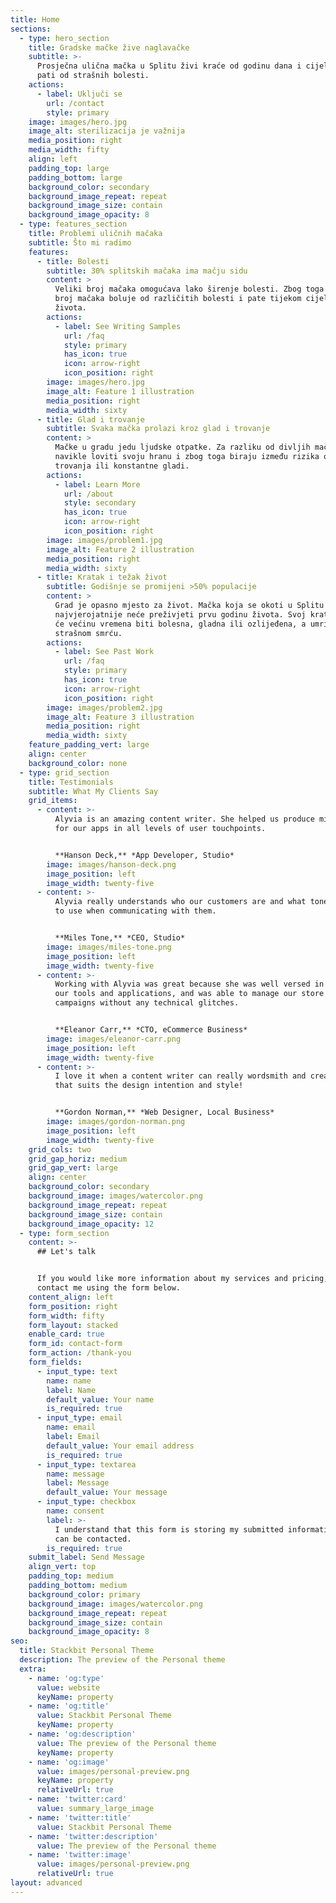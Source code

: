 ```yaml
---
title: Home
sections:
  - type: hero_section
    title: Gradske mačke žive naglavačke
    subtitle: >-
      Prosječna ulična mačka u Splitu živi kraće od godinu dana i cijeli život
      pati od strašnih bolesti.
    actions:
      - label: Uključi se
        url: /contact
        style: primary
    image: images/hero.jpg
    image_alt: sterilizacija je važnija
    media_position: right
    media_width: fifty
    align: left
    padding_top: large
    padding_bottom: large
    background_color: secondary
    background_image_repeat: repeat
    background_image_size: contain
    background_image_opacity: 8
  - type: features_section
    title: Problemi uličnih mačaka
    subtitle: Što mi radimo
    features:
      - title: Bolesti
        subtitle: 30% splitskih mačaka ima mačju sidu
        content: >
          Veliki broj mačaka omogućava lako širenje bolesti. Zbog toga velik
          broj mačaka boluje od različitih bolesti i pate tijekom cijelog svog
          života.
        actions:
          - label: See Writing Samples
            url: /faq
            style: primary
            has_icon: true
            icon: arrow-right
            icon_position: right
        image: images/hero.jpg
        image_alt: Feature 1 illustration
        media_position: right
        media_width: sixty
      - title: Glad i trovanje
        subtitle: Svaka mačka prolazi kroz glad i trovanje
        content: >
          Mačke u gradu jedu ljudske otpatke. Za razliku od divljih mačaka, nisu
          navikle loviti svoju hranu i zbog toga biraju između rizika od
          trovanja ili konstantne gladi.
        actions:
          - label: Learn More
            url: /about
            style: secondary
            has_icon: true
            icon: arrow-right
            icon_position: right
        image: images/problem1.jpg
        image_alt: Feature 2 illustration
        media_position: right
        media_width: sixty
      - title: Kratak i težak život
        subtitle: Godišnje se promijeni >50% populacije
        content: >
          Grad je opasno mjesto za život. Mačka koja se okoti u Splitu
          najvjerojatnije neće preživjeti prvu godinu života. Svoj kratki život
          će većinu vremena biti bolesna, gladna ili ozlijeđena, a umrijet će
          strašnom smrću.
        actions:
          - label: See Past Work
            url: /faq
            style: primary
            has_icon: true
            icon: arrow-right
            icon_position: right
        image: images/problem2.jpg
        image_alt: Feature 3 illustration
        media_position: right
        media_width: sixty
    feature_padding_vert: large
    align: center
    background_color: none
  - type: grid_section
    title: Testimonials
    subtitle: What My Clients Say
    grid_items:
      - content: >-
          Alyvia is an amazing content writer. She helped us produce microcopy
          for our apps in all levels of user touchpoints.


          **Hanson Deck,** *App Developer, Studio*
        image: images/hanson-deck.png
        image_position: left
        image_width: twenty-five
      - content: >-
          Alyvia really understands who our customers are and what tone of voice
          to use when communicating with them.


          **Miles Tone,** *CEO, Studio*
        image: images/miles-tone.png
        image_position: left
        image_width: twenty-five
      - content: >-
          Working with Alyvia was great because she was well versed in all of
          our tools and applications, and was able to manage our store and
          campaigns without any technical glitches.


          **Eleanor Carr,** *CTO, eCommerce Business*
        image: images/eleanor-carr.png
        image_position: left
        image_width: twenty-five
      - content: >-
          I love it when a content writer can really wordsmith and create copy
          that suits the design intention and style!


          **Gordon Norman,** *Web Designer, Local Business*
        image: images/gordon-norman.png
        image_position: left
        image_width: twenty-five
    grid_cols: two
    grid_gap_horiz: medium
    grid_gap_vert: large
    align: center
    background_color: secondary
    background_image: images/watercolor.png
    background_image_repeat: repeat
    background_image_size: contain
    background_image_opacity: 12
  - type: form_section
    content: >-
      ## Let's talk


      If you would like more information about my services and pricing, please
      contact me using the form below.
    content_align: left
    form_position: right
    form_width: fifty
    form_layout: stacked
    enable_card: true
    form_id: contact-form
    form_action: /thank-you
    form_fields:
      - input_type: text
        name: name
        label: Name
        default_value: Your name
        is_required: true
      - input_type: email
        name: email
        label: Email
        default_value: Your email address
        is_required: true
      - input_type: textarea
        name: message
        label: Message
        default_value: Your message
      - input_type: checkbox
        name: consent
        label: >-
          I understand that this form is storing my submitted information so I
          can be contacted.
        is_required: true
    submit_label: Send Message
    align_vert: top
    padding_top: medium
    padding_bottom: medium
    background_color: primary
    background_image: images/watercolor.png
    background_image_repeat: repeat
    background_image_size: contain
    background_image_opacity: 8
seo:
  title: Stackbit Personal Theme
  description: The preview of the Personal theme
  extra:
    - name: 'og:type'
      value: website
      keyName: property
    - name: 'og:title'
      value: Stackbit Personal Theme
      keyName: property
    - name: 'og:description'
      value: The preview of the Personal theme
      keyName: property
    - name: 'og:image'
      value: images/personal-preview.png
      keyName: property
      relativeUrl: true
    - name: 'twitter:card'
      value: summary_large_image
    - name: 'twitter:title'
      value: Stackbit Personal Theme
    - name: 'twitter:description'
      value: The preview of the Personal theme
    - name: 'twitter:image'
      value: images/personal-preview.png
      relativeUrl: true
layout: advanced
---
```

